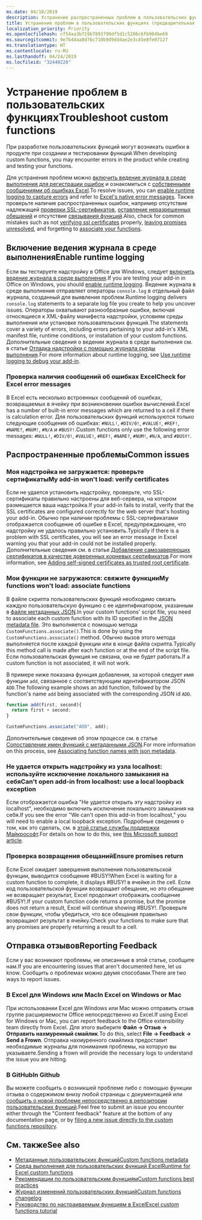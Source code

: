 ```yaml
---
ms.date: 04/18/2019
description: Устранение распространенных проблем в пользовательских функциях Excel.
title: Устранение проблем в пользовательских функциях (предварительная версия)
localization_priority: Priority
ms.openlocfilehash: cf54aa3b719b7893799df5d1c5206c6fb904be69
ms.sourcegitcommit: 9e7b4daa8d76c710b9d9dd4ae2e3c45e8fe07127
ms.translationtype: HT
ms.contentlocale: ru-RU
ms.lasthandoff: 04/24/2019
ms.locfileid: "32449220"
---
```

# <a name="troubleshoot-custom-functions"></a><span data-ttu-id="ed473-103">Устранение проблем в пользовательских функциях</span><span class="sxs-lookup"><span data-stu-id="ed473-103">Troubleshoot custom functions</span></span>

<span data-ttu-id="ed473-104">При разработке пользовательских функций могут возникать ошибки в продукте при создании и тестировании функций.</span><span class="sxs-lookup"><span data-stu-id="ed473-104">When developing custom functions, you may encounter errors in the product while creating and testing your functions.</span></span>

<span data-ttu-id="ed473-105">Для устранения проблем можно [включить ведение журнала в среде выполнения для регистрации ошибок](#enable-runtime-logging) и ознакомиться с [собственными сообщениями об ошибках Excel](#check-for-excel-error-messages).</span><span class="sxs-lookup"><span data-stu-id="ed473-105">To resolve issues, you can [enable runtime logging to capture errors](#enable-runtime-logging) and refer to [Excel's native error messages](#check-for-excel-error-messages).</span></span> <span data-ttu-id="ed473-106">Также проверьте наличие распространенных ошибок, например отсутствие надлежащей [проверки SSL-сертификатов](#my-add-in-wont-load-verify-certificates), [оставление неразрешенных обещаний](#ensure-promises-return) и отсутствие [связывания функций](#my-functions-wont-load-associate-functions).</span><span class="sxs-lookup"><span data-stu-id="ed473-106">Also, check for common mistakes such as not [verifying ssl certificates](#my-add-in-wont-load-verify-certificates) properly, [leaving promises unresolved](#ensure-promises-return), and forgetting to [associate your functions](#my-functions-wont-load-associate-functions).</span></span>

## <a name="enable-runtime-logging"></a><span data-ttu-id="ed473-107">Включение ведения журнала в среде выполнения</span><span class="sxs-lookup"><span data-stu-id="ed473-107">Enable runtime logging</span></span>

<span data-ttu-id="ed473-108">Если вы тестируете надстройку в Office для Windows, следует [включить ведение журнала в среде выполнения](/office/dev/add-ins/testing/troubleshoot-manifest#use-runtime-logging-to-debug-your-add-in).</span><span class="sxs-lookup"><span data-stu-id="ed473-108">If you are testing your add-in in Office on Windows, you should [enable runtime logging](/office/dev/add-ins/testing/troubleshoot-manifest#use-runtime-logging-to-debug-your-add-in).</span></span> <span data-ttu-id="ed473-109">Ведение журнала в среде выполнения отправляет операторы `console.log` в отдельный файл журнала, созданный для выявления проблем.</span><span class="sxs-lookup"><span data-stu-id="ed473-109">Runtime logging delivers `console.log` statements to a separate log file you create to help you uncover issues.</span></span> <span data-ttu-id="ed473-110">Операторы охватывают разнообразные ошибки, включая относящиеся к XML-файлу манифеста надстройки, условиям среды выполнения или установке пользовательских функций.</span><span class="sxs-lookup"><span data-stu-id="ed473-110">The statements cover a variety of errors, including errors pertaining to your add-in's XML manifest file, runtime conditions, or installation of your custom functions.</span></span>  <span data-ttu-id="ed473-111">Дополнительные сведения о ведении журнала в среде выполнения см. в статье [Отладка надстройки с помощью журнала среды выполнения](/office/dev/add-ins/testing/troubleshoot-manifest#use-runtime-logging-to-debug-your-add-in).</span><span class="sxs-lookup"><span data-stu-id="ed473-111">For more information about runtime logging, see [Use runtime logging to debug your add-in](/office/dev/add-ins/testing/troubleshoot-manifest#use-runtime-logging-to-debug-your-add-in).</span></span>  

### <a name="check-for-excel-error-messages"></a><span data-ttu-id="ed473-112">Проверка наличия сообщений об ошибках Excel</span><span class="sxs-lookup"><span data-stu-id="ed473-112">Check for Excel error messages</span></span>

<span data-ttu-id="ed473-113">В Excel есть несколько встроенных сообщений об ошибках, возвращаемых в ячейку при возникновении ошибки вычислений.</span><span class="sxs-lookup"><span data-stu-id="ed473-113">Excel has a number of built-in error messages which are returned to a cell if there is calculation error.</span></span> <span data-ttu-id="ed473-114">Для пользовательских функций используются только следующие сообщения об ошибках: `#NULL!`, `#DIV/0!`, `#VALUE!`, `#REF!`, `#NAME?`, `#NUM!`, `#N/A` и `#BUSY!`.</span><span class="sxs-lookup"><span data-stu-id="ed473-114">Custom functions only use the following error messages: `#NULL!`, `#DIV/0!`, `#VALUE!`, `#REF!`, `#NAME?`, `#NUM!`, `#N/A`, and `#BUSY!`.</span></span>

## <a name="common-issues"></a><span data-ttu-id="ed473-115">Распространенные проблемы</span><span class="sxs-lookup"><span data-stu-id="ed473-115">Common issues</span></span>

### <a name="my-add-in-wont-load-verify-certificates"></a><span data-ttu-id="ed473-116">Моя надстройка не загружается: проверьте сертификаты</span><span class="sxs-lookup"><span data-stu-id="ed473-116">My add-in won't load: verify certificates</span></span>

<span data-ttu-id="ed473-117">Если не удается установить надстройку, проверьте, что SSL-сертификаты правильно настроены для веб-сервера, на котором размещается ваша надстройка.</span><span class="sxs-lookup"><span data-stu-id="ed473-117">If your add-in fails to install, verify that the SSL certificates are configured correctly for the web server that's hosting your add-in.</span></span> <span data-ttu-id="ed473-118">Обычно при наличии проблемы с SSL-сертификатами отображается сообщение об ошибке в Excel, предупреждающее, что надстройку не удалось правильно установить.</span><span class="sxs-lookup"><span data-stu-id="ed473-118">Typically if there is a problem with SSL certificates, you will see an error message in Excel warning you that your add-in could not be installed properly.</span></span> <span data-ttu-id="ed473-119">Дополнительные сведения см. в статье [Добавление самозаверяющих сертификатов в качестве доверенных корневых сертификатов](https://github.com/OfficeDev/generator-office/blob/master/src/docs/ssl.md).</span><span class="sxs-lookup"><span data-stu-id="ed473-119">For more information, see [Adding self-signed certificates as trusted root certificate](https://github.com/OfficeDev/generator-office/blob/master/src/docs/ssl.md).</span></span>

### <a name="my-functions-wont-load-associate-functions"></a><span data-ttu-id="ed473-120">Мои функции не загружаются: свяжите функции</span><span class="sxs-lookup"><span data-stu-id="ed473-120">My functions won't load: associate functions</span></span>

<span data-ttu-id="ed473-121">В файле скрипта пользовательских функций необходимо связать каждую пользовательскую функцию с ее идентификатором, указанным в [файле метаданных JSON](custom-functions-json.md).</span><span class="sxs-lookup"><span data-stu-id="ed473-121">In your custom functions' script file, you need to associate each custom function with its ID specified in the [JSON metadata file](custom-functions-json.md).</span></span> <span data-ttu-id="ed473-122">Это выполняется с помощью метода `CustomFunctions.associate()`.</span><span class="sxs-lookup"><span data-stu-id="ed473-122">This is done by using the `CustomFunctions.associate()` method.</span></span> <span data-ttu-id="ed473-123">Обычно вызов этого метода выполняется после каждой функции или в конце файла скрипта.</span><span class="sxs-lookup"><span data-stu-id="ed473-123">Typically this method call is made after each function or at the end of the script file.</span></span> <span data-ttu-id="ed473-124">Если пользовательская функция не связана, она не будет работать.</span><span class="sxs-lookup"><span data-stu-id="ed473-124">If a custom function is not associated, it will not work.</span></span>

<span data-ttu-id="ed473-125">В примере ниже показана функция добавления, за которой следует имя функции `add`, связанное с соответствующим идентификатором JSON `ADD`.</span><span class="sxs-lookup"><span data-stu-id="ed473-125">The following example shows an add function, followed by the function's name `add` being associated with the corresponding JSON id `ADD`.</span></span>

```js
function add(first, second){
  return first + second;
}

CustomFunctions.associate("ADD", add);
```

<span data-ttu-id="ed473-126">Дополнительные сведения об этом процессе см. в статье [Сопоставление имен функций с метаданными JSON](/office/dev/add-ins/excel/custom-functions-best-practices#associating-function-names-with-json-metadata).</span><span class="sxs-lookup"><span data-stu-id="ed473-126">For more information on this process, see [Associating function names with json metadata](/office/dev/add-ins/excel/custom-functions-best-practices#associating-function-names-with-json-metadata).</span></span>

### <a name="cant-open-add-in-from-localhost-use-a-local-loopback-exception"></a><span data-ttu-id="ed473-127">Не удается открыть надстройку из узла localhost: используйте исключение локального замыкания на себя</span><span class="sxs-lookup"><span data-stu-id="ed473-127">Can't open add-in from localhost: use a local loopback exception</span></span>

<span data-ttu-id="ed473-128">Если отображается ошибка "Не удается открыть эту надстройку из localhost", необходимо включить исключение локального замыкания на себя.</span><span class="sxs-lookup"><span data-stu-id="ed473-128">If you see the error "We can't open this add-in from localhost," you will need to enable a local loopback exception.</span></span> <span data-ttu-id="ed473-129">Подробные сведения о том, как это сделать, см. в [этой статье службы поддержки Майкрософт](https://support.microsoft.com/ru-RU/help/4490419/local-loopback-exemption-does-not-work).</span><span class="sxs-lookup"><span data-stu-id="ed473-129">For details on how to do this, see [this Microsoft support article](https://support.microsoft.com/ru-RU/help/4490419/local-loopback-exemption-does-not-work).</span></span>

### <a name="ensure-promises-return"></a><span data-ttu-id="ed473-130">Проверка возвращения обещаний</span><span class="sxs-lookup"><span data-stu-id="ed473-130">Ensure promises return</span></span>

<span data-ttu-id="ed473-131">Если Excel ожидает завершения выполнения пользовательской функции, выводится сообщение #BUSY!</span><span class="sxs-lookup"><span data-stu-id="ed473-131">When Excel is waiting for a custom function to complete, it displays #BUSY!</span></span> <span data-ttu-id="ed473-132">в ячейке.</span><span class="sxs-lookup"><span data-stu-id="ed473-132">in the cell.</span></span> <span data-ttu-id="ed473-133">Если код пользовательской функции возвращает обещание, но это обещание не возвращает результат, Excel продолжит отображать сообщение #BUSY!.</span><span class="sxs-lookup"><span data-stu-id="ed473-133">If your custom function code returns a promise, but the promise does not return a result, Excel will continue showing #BUSY!.</span></span> <span data-ttu-id="ed473-134">Проверьте свои функции, чтобы убедиться, что все обещания правильно возвращают результат в ячейку.</span><span class="sxs-lookup"><span data-stu-id="ed473-134">Check your functions to make sure that any promises are properly returning a result to a cell.</span></span>

## <a name="reporting-feedback"></a><span data-ttu-id="ed473-135">Отправка отзывов</span><span class="sxs-lookup"><span data-stu-id="ed473-135">Reporting Feedback</span></span>

<span data-ttu-id="ed473-136">Если у вас возникают проблемы, не описанные в этой статье, сообщите нам.</span><span class="sxs-lookup"><span data-stu-id="ed473-136">If you are encountering issues that aren't documented here, let us know.</span></span> <span data-ttu-id="ed473-137">Сообщить о проблемах можно двумя способами.</span><span class="sxs-lookup"><span data-stu-id="ed473-137">There are two ways to report issues.</span></span>

### <a name="in-excel-on-windows-or-mac"></a><span data-ttu-id="ed473-138">В Excel для Windows или Mac</span><span class="sxs-lookup"><span data-stu-id="ed473-138">In Excel on Windows or Mac</span></span>

<span data-ttu-id="ed473-139">При использовании Excel для Windows или Mac можно отправить отзыв группе расширяемости Office непосредственно из Excel.</span><span class="sxs-lookup"><span data-stu-id="ed473-139">If using Excel for Windows or Mac, you can report feedback to the Office extensibility team directly from Excel.</span></span> <span data-ttu-id="ed473-140">Для этого выберите **Файл -> Отзыв -> Отправить нахмуренный смайлик**.</span><span class="sxs-lookup"><span data-stu-id="ed473-140">To do this, select **File -> Feedback -> Send a Frown**.</span></span> <span data-ttu-id="ed473-141">Отправка нахмуренного смайлика предоставит необходимые журналы для понимания проблемы, на которую вы указываете.</span><span class="sxs-lookup"><span data-stu-id="ed473-141">Sending a frown will provide the necessary logs to understand the issue you are hitting.</span></span>

### <a name="in-github"></a><span data-ttu-id="ed473-142">В GitHub</span><span class="sxs-lookup"><span data-stu-id="ed473-142">In Github</span></span>

<span data-ttu-id="ed473-143">Вы можете сообщить о возникшей проблеме либо с помощью функции отзыва о содержимом внизу любой страницы с документацией или [сообщить о новой проблеме непосредственно в репозитории пользовательских функций](https://github.com/OfficeDev/Excel-Custom-Functions/issues).</span><span class="sxs-lookup"><span data-stu-id="ed473-143">Feel free to submit an issue you encounter either through the "Content feedback" feature at the bottom of any documentation page, or by [filing a new issue directly to the custom functions repository](https://github.com/OfficeDev/Excel-Custom-Functions/issues).</span></span>

## <a name="see-also"></a><span data-ttu-id="ed473-144">См. также</span><span class="sxs-lookup"><span data-stu-id="ed473-144">See also</span></span>

* [<span data-ttu-id="ed473-145">Метаданные пользовательских функций</span><span class="sxs-lookup"><span data-stu-id="ed473-145">Custom functions metadata</span></span>](custom-functions-json.md)
* [<span data-ttu-id="ed473-146">Среда выполнения для пользовательских функций Excel</span><span class="sxs-lookup"><span data-stu-id="ed473-146">Runtime for Excel custom functions</span></span>](custom-functions-runtime.md)
* [<span data-ttu-id="ed473-147">Рекомендации по пользовательским функциям</span><span class="sxs-lookup"><span data-stu-id="ed473-147">Custom functions best practices</span></span>](custom-functions-best-practices.md)
* [<span data-ttu-id="ed473-148">Журнал изменений пользовательских функций</span><span class="sxs-lookup"><span data-stu-id="ed473-148">Custom functions changelog</span></span>](custom-functions-changelog.md)
* [<span data-ttu-id="ed473-149">Руководство по настраиваемым функциям в Excel</span><span class="sxs-lookup"><span data-stu-id="ed473-149">Excel custom functions tutorial</span></span>](../tutorials/excel-tutorial-create-custom-functions.md)
